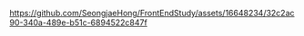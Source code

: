 

https://github.com/SeongjaeHong/FrontEndStudy/assets/16648234/32c2ac90-340a-489e-b51c-6894522c847f

